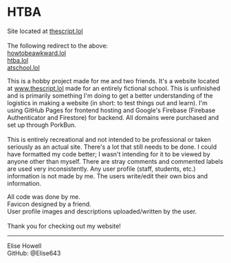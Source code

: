 # HTBA

Site located at <a href="https://www.thescript.lol">thescript.lol</a>
<br><br>
The following redirect to the above:<br>
        <a href="https://www.howtobeawkward.lol">howtobeawkward.lol</a><br>
        <a href="https://www.htba.lol">htba.lol</a><br>
        <a href="https://www.atschool.lol">atschool.lol</a><br>

This is a hobby project made for me and two friends. It's a website located at www.thescript.lol made for an entirely fictional school. This is unfinished and is primarily something I'm doing to get a better understanding of the logistics in making a website (in short: to test things out and learn).  I'm using GitHub Pages for frontend hosting and Google's Firebase (Firebase Authenticator and Firestore) for backend. All domains were purchased and set up through PorkBun. 
<br><br>
This is entirely recreational and not intended to be professional or taken seriously as an actual site. There's a lot that still needs to be done. 
I could have formatted my code better; I wasn't intending for it to be viewed by anyone other than myself. There are stray comments and commented labels are used very inconsistently. Any user profile (staff, students, etc.) information is not made by me. The users write/edit their own bios and information. 
<br>

All code was done by me.<br>
Favicon designed by a friend.<br>
User profile images and descriptions uploaded/written by the user.<br>
<br>
Thank you for checking out my website!<br>
<hr>
Elise Howell<br>
GitHub: @Elise643
